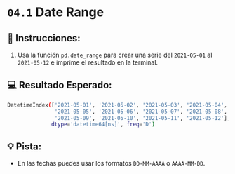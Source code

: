 # `04.1` Date Range

## 📝 Instrucciones: 

1. Usa la función `pd.date_range` para crear una serie del `2021-05-01` al `2021-05-12` e imprime el resultado en la terminal.

## 💻 Resultado Esperado:

```bash 
DatetimeIndex(['2021-05-01', '2021-05-02', '2021-05-03', '2021-05-04',
               '2021-05-05', '2021-05-06', '2021-05-07', '2021-05-08',
               '2021-05-09', '2021-05-10', '2021-05-11', '2021-05-12'],
              dtype='datetime64[ns]', freq='D')
```

## 💡 Pista:

+ En las fechas puedes usar los formatos `DD-MM-AAAA` o `AAAA-MM-DD`.
